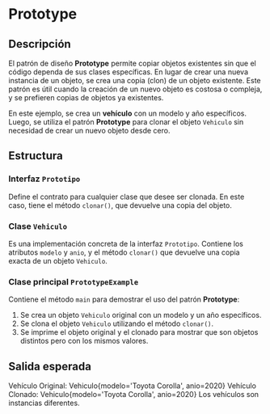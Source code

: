 # Prototype

## Descripción
El patrón de diseño **Prototype** permite copiar objetos existentes sin que el código dependa de sus clases específicas. En lugar de crear una nueva instancia de un objeto, se crea una copia (clon) de un objeto existente. Este patrón es útil cuando la creación de un nuevo objeto es costosa o compleja, y se prefieren copias de objetos ya existentes.

En este ejemplo, se crea un **vehículo** con un modelo y año específicos. Luego, se utiliza el patrón **Prototype** para clonar el objeto `Vehiculo` sin necesidad de crear un nuevo objeto desde cero.

## Estructura

### **Interfaz `Prototipo`**
Define el contrato para cualquier clase que desee ser clonada. En este caso, tiene el método `clonar()`, que devuelve una copia del objeto.

### **Clase `Vehiculo`**
Es una implementación concreta de la interfaz `Prototipo`. Contiene los atributos `modelo` y `anio`, y el método `clonar()` que devuelve una copia exacta de un objeto `Vehiculo`.

### **Clase principal `PrototypeExample`**
Contiene el método `main` para demostrar el uso del patrón **Prototype**:
1. Se crea un objeto `Vehiculo` original con un modelo y un año específicos.
2. Se clona el objeto `Vehiculo` utilizando el método `clonar()`.
3. Se imprime el objeto original y el clonado para mostrar que son objetos distintos pero con los mismos valores.

## Salida esperada
Vehículo Original: Vehiculo{modelo='Toyota Corolla', anio=2020}
Vehículo Clonado: Vehiculo{modelo='Toyota Corolla', anio=2020}
Los vehículos son instancias diferentes.
